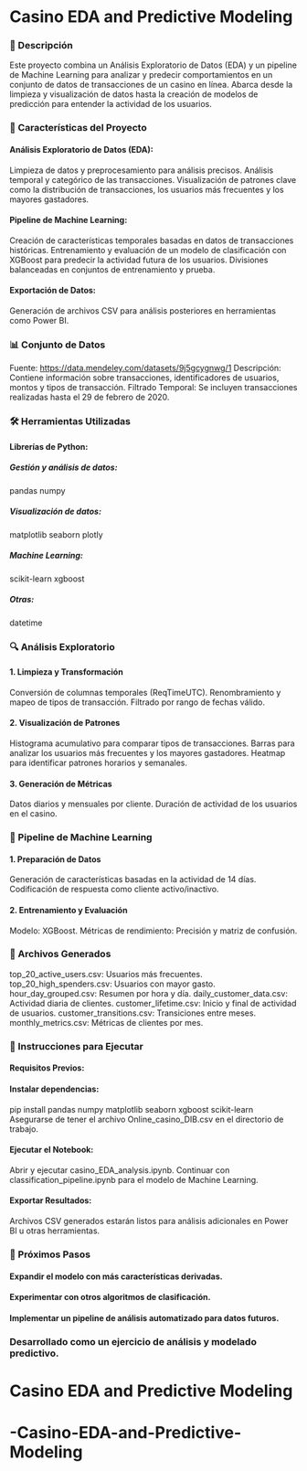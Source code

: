 # Casino EDA and Predictive Modeling
### 📄 Descripción
Este proyecto combina un Análisis Exploratorio de Datos (EDA) y un pipeline de Machine Learning para analizar y predecir comportamientos en un conjunto de datos de transacciones de un casino en línea. Abarca desde la limpieza y visualización de datos hasta la creación de modelos de predicción para entender la actividad de los usuarios.
### 🚀 Características del Proyecto
#### Análisis Exploratorio de Datos (EDA):

Limpieza de datos y preprocesamiento para análisis precisos.
Análisis temporal y categórico de las transacciones.
Visualización de patrones clave como la distribución de transacciones, los usuarios más frecuentes y los mayores gastadores.
#### Pipeline de Machine Learning:

Creación de características temporales basadas en datos de transacciones históricas.
Entrenamiento y evaluación de un modelo de clasificación con XGBoost para predecir la actividad futura de los usuarios.
Divisiones balanceadas en conjuntos de entrenamiento y prueba.
#### Exportación de Datos:

Generación de archivos CSV para análisis posteriores en herramientas como Power BI.

### 📊 Conjunto de Datos
Fuente: https://data.mendeley.com/datasets/9j5gcygnwg/1
Descripción: Contiene información sobre transacciones, identificadores de usuarios, montos y tipos de transacción.
Filtrado Temporal: Se incluyen transacciones realizadas hasta el 29 de febrero de 2020.
### 🛠️ Herramientas Utilizadas
#### Librerías de Python:
##### Gestión y análisis de datos:

pandas
numpy
##### Visualización de datos:

matplotlib
seaborn
plotly
##### Machine Learning:

scikit-learn
xgboost
##### Otras:

datetime


### 🔍 Análisis Exploratorio
#### 1. Limpieza y Transformación
Conversión de columnas temporales (ReqTimeUTC).
Renombramiento y mapeo de tipos de transacción.
Filtrado por rango de fechas válido.
#### 2. Visualización de Patrones
Histograma acumulativo para comparar tipos de transacciones.
Barras para analizar los usuarios más frecuentes y los mayores gastadores.
Heatmap para identificar patrones horarios y semanales.
#### 3. Generación de Métricas
Datos diarios y mensuales por cliente.
Duración de actividad de los usuarios en el casino.

### 🧠 Pipeline de Machine Learning
#### 1. Preparación de Datos
Generación de características basadas en la actividad de 14 días.
Codificación de respuesta como cliente activo/inactivo.
#### 2. Entrenamiento y Evaluación
Modelo: XGBoost.
Métricas de rendimiento: Precisión y matriz de confusión.

### 📂 Archivos Generados
top_20_active_users.csv: Usuarios más frecuentes.
top_20_high_spenders.csv: Usuarios con mayor gasto.
hour_day_grouped.csv: Resumen por hora y día.
daily_customer_data.csv: Actividad diaria de clientes.
customer_lifetime.csv: Inicio y final de actividad de usuarios.
customer_transitions.csv: Transiciones entre meses.
monthly_metrics.csv: Métricas de clientes por mes.

### 🔧 Instrucciones para Ejecutar
#### Requisitos Previos:

#### Instalar dependencias:

pip install pandas numpy matplotlib seaborn xgboost scikit-learn
Asegurarse de tener el archivo Online_casino_DIB.csv en el directorio de trabajo.

#### Ejecutar el Notebook:

Abrir y ejecutar casino_EDA_analysis.ipynb.
Continuar con classification_pipeline.ipynb para el modelo de Machine Learning.
#### Exportar Resultados:

Archivos CSV generados estarán listos para análisis adicionales en Power BI u otras herramientas.

### 📌 Próximos Pasos
#### Expandir el modelo con más características derivadas.
#### Experimentar con otros algoritmos de clasificación.
#### Implementar un pipeline de análisis automatizado para datos futuros.

### Desarrollado como un ejercicio de análisis y modelado predictivo.


# Casino EDA and Predictive Modeling
# -Casino-EDA-and-Predictive-Modeling
